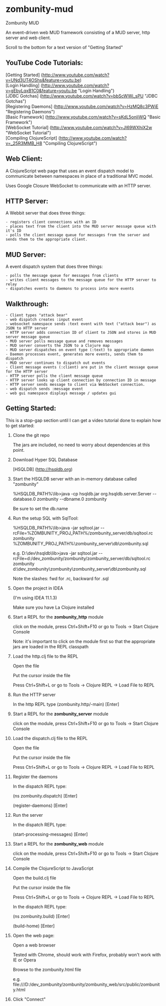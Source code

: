 zombunity-mud
=============

Zombunity MUD

An event-driven web MUD framework consisting of a MUD server, http server and web client.

Scroll to the bottom for a text version of "Getting Started"

YouTube Code Tutorials:
-----------------------
[Getting Started] (http://www.youtube.com/watch?v=UNd3UT4OShs&feature=youtu.be) <br>
[Login Handling] (http://www.youtube.com/watch?v=gEbyLqxB1C0&feature=youtu.be "Login Handling") <br>
[JDBC Gotchas] (http://www.youtube.com/watch?v=bbScWWj_sPU "JDBC Gotchas") <br>
[Registering Daemons] (http://www.youtube.com/watch?v=HzMQ8c3PWiE "Registering Daemons") <br>
[Basic Framework] (http://www.youtube.com/watch?v=sKdL5onIiWQ "Basic Framework") <br>
[WebSocket Tutorial] (http://www.youtube.com/watch?v=Jl69WXhiX2w "WebSocket Tutorial") <br>
[Compiling ClojureScript] (http://www.youtube.com/watch?v=_25R3MMB_H8 "Compiling ClojureScript") <br>

Web Client:
-----------

  A ClojureScript web page that uses an event dispatch model to communicate between namespaces in place of
  a traditional MVC model.

  Uses Google Closure WebSocket to communicate with an HTTP server.

HTTP Server:
------------

  A Webbit server that does three things:

    - registers client connections with an ID
    - places text from the client into the MUD server message queue with it's ID
    - polls the client message queue for messages from the server and sends them to the appropriate client.

MUD Server:
-----------

  A event dispatch system that does three things:

    - polls the message queue for messages from clients
    - writes client messages to the message queue for the HTTP server to relay
    - dispatches events to daemons to process into more events

Walkthrough:
------------

    - Client types "attack bear"
    - web dispatch creates :input event
    - websocket namespace sends :text event with text ("attack bear") as JSON to HTTP server
    - HTTP server adds connection ID of client to JSON and stores in MUD server message queue
    - MUD server polls message queue and removes messages
    - MUD server converts the JSON to a Clojure map
    - MUD server dispatches on event type (:text) to appropriate daemon
    - Daemon processes event, generates more events, sends them to dispatch
    - MUD server continues to dispatch out events
    - Client message events (:client) are put in the client message queue for the HTTP server
    - HTTP server polls the client message queue
    - HTTP server looks up client connection by connection ID in message
    - HTTP server sends message to client via WebSocket connection.
    - web dispatch sends :message event
    - web gui namespace displays message / updates gui


Getting Started:
----------------
This is a stop-gap section until I can get a video tutorial done to explain how to get started:

1. Clone the git repo

    The jars are included, no need to worry about dependencies at this point.

1. Download Hyper SQL Database

    [HSQLDB] (http://hsqldb.org)

1. Start the HSQLDB server with an in-memory database called "zombunity"

    %HSQLDB_PATH%\lib>java -cp hsqldb.jar org.hsqldb.server.Server --database.0 zombunity --dbname.0 zombunity

    Be sure to set the db.name

1. Run the setup SQL with SqlTool:

    %HSQLDB_PATH%\lib>java -jar sqltool.jar --rcFile=%ZOMBUNITY_PROJ_PATH%/zombunity_server/db/sqltool.rc zombunity %ZOMBUNITY_PROJ_PATH%\zombunity_server\db\zombunity.sql

    e.g. D:\dev\hsqldb\lib>java -jar sqltool.jar --rcFile=d:/dev_zombunity/zombunity/zombunity_server/db/sqltool.rc zombunity d:\dev_zombunity\zombunity\zombunity_server\db\zombunity.sql

    Note the slashes: fwd for .rc, backward for .sql

1. Open the project in IDEA

    (I'm using IDEA 11.1.3)

    Make sure you have La Clojure installed

1. Start a REPL for the <b>zombunity_http</b> module

    click on the module, press Ctrl+Shift+F10 or go to Tools -> Start Clojure Console

    Note: it's important to click on the module first so that the appropriate jars are loaded in the REPL classpath

1. Load the http.clj file to the REPL

    Open the file

    Put the cursor inside the file

    Press Ctrl+Shift+L or go to Tools -> Clojure REPL -> Load File to REPL

1. Run the HTTP server

   In the http REPL type (zombunity.http/-main) [Enter]

1. Start a REPL for the <b>zombunity_server</b> module

    click on the module, press Ctrl+Shift+F10 or go to Tools -> Start Clojure Console

1. Load the dispatch.clj file to the REPL

    Open the file

    Put the cursor inside the file

    Press Ctrl+Shift+L or go to Tools -> Clojure REPL -> Load File to REPL

1. Register the daemons

    In the dispatch REPL type:

    (ns zombunity.dispatch) [Enter]

    (register-daemons) [Enter]

1. Run the server

    In the dispatch REPL type:

    (start-processing-messages) [Enter]

1. Start a REPL for the <b>zombunity_web</b> module

    click on the module, press Ctrl+Shift+F10 or go to Tools -> Start Clojure Console

1. Compile the ClojureScript to JavaScript

    Open the build.clj file

    Put the cursor inside the file

    Press Ctrl+Shift+L or go to Tools -> Clojure REPL -> Load File to REPL

    In the dispatch REPL type:

    (ns zombunity.build) [Enter]

    (build-home) [Enter]

1. Open the web page:

    Open a web browser

    Tested with Chrome, should work with Firefox, probably won't work with IE or Opera

    Browse to the zombunity.html file

    e.g. file:///D:/dev_zombunity/zombunity/zombunity_web/src/public/zombunity.html

1. Click "Connect"
